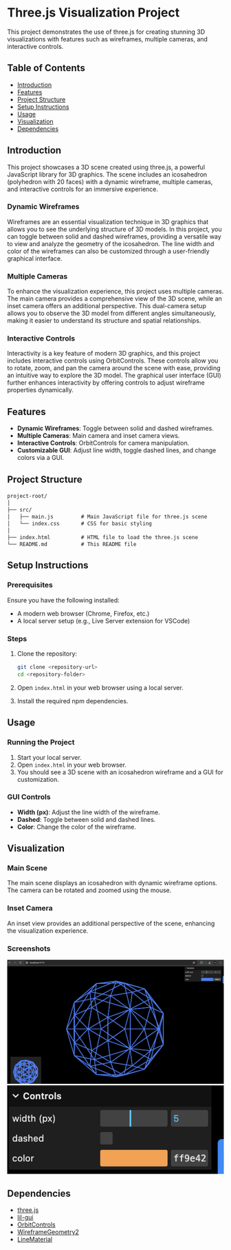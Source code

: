 
# Three.js Visualization Project

This project demonstrates the use of three.js for creating stunning 3D visualizations with features such as wireframes, multiple cameras, and interactive controls.

## Table of Contents
- [Introduction](#introduction)
- [Features](#features)
- [Project Structure](#project-structure)
- [Setup Instructions](#setup-instructions)
- [Usage](#usage)
- [Visualization](#visualization)
- [Dependencies](#dependencies)

## Introduction

This project showcases a 3D scene created using three.js, a powerful JavaScript library for 3D graphics. The scene includes an icosahedron (polyhedron with 20 faces) with a dynamic wireframe, multiple cameras, and interactive controls for an immersive experience.

### Dynamic Wireframes
Wireframes are an essential visualization technique in 3D graphics that allows you to see the underlying structure of 3D models. In this project, you can toggle between solid and dashed wireframes, providing a versatile way to view and analyze the geometry of the icosahedron. The line width and color of the wireframes can also be customized through a user-friendly graphical interface.

### Multiple Cameras
To enhance the visualization experience, this project uses multiple cameras. The main camera provides a comprehensive view of the 3D scene, while an inset camera offers an additional perspective. This dual-camera setup allows you to observe the 3D model from different angles simultaneously, making it easier to understand its structure and spatial relationships.

### Interactive Controls
Interactivity is a key feature of modern 3D graphics, and this project includes interactive controls using OrbitControls. These controls allow you to rotate, zoom, and pan the camera around the scene with ease, providing an intuitive way to explore the 3D model. The graphical user interface (GUI) further enhances interactivity by offering controls to adjust wireframe properties dynamically.


## Features

- **Dynamic Wireframes**: Toggle between solid and dashed wireframes.
- **Multiple Cameras**: Main camera and inset camera views.
- **Interactive Controls**: OrbitControls for camera manipulation.
- **Customizable GUI**: Adjust line width, toggle dashed lines, and change colors via a GUI.

## Project Structure

```
project-root/
│
├── src/
│   ├── main.js         # Main JavaScript file for three.js scene
│   └── index.css       # CSS for basic styling
│
├── index.html          # HTML file to load the three.js scene
└── README.md           # This README file
```

## Setup Instructions

### Prerequisites

Ensure you have the following installed:

- A modern web browser (Chrome, Firefox, etc.)
- A local server setup (e.g., Live Server extension for VSCode)

### Steps

1. Clone the repository:
   ```bash
   git clone <repository-url>
   cd <repository-folder>
   ```

2. Open `index.html` in your web browser using a local server.

3. Install the required npm dependencies. 

## Usage

### Running the Project

1. Start your local server.
2. Open `index.html` in your web browser.
3. You should see a 3D scene with an icosahedron wireframe and a GUI for customization.

### GUI Controls

- **Width (px)**: Adjust the line width of the wireframe.
- **Dashed**: Toggle between solid and dashed lines.
- **Color**: Change the color of the wireframe.

## Visualization

### Main Scene
The main scene displays an icosahedron with dynamic wireframe options. The camera can be rotated and zoomed using the mouse.

### Inset Camera
An inset view provides an additional perspective of the scene, enhancing the visualization experience.

### Screenshots
![Main Scene](Output.png)
![GUI Controls](GUI%20Control.png)

## Dependencies

- [three.js](https://threejs.org/)
- [lil-gui](https://lil-gui.georgealways.com/)
- [OrbitControls](https://threejs.org/docs/#examples/en/controls/OrbitControls)
- [WireframeGeometry2](https://threejs.org/examples/jsm/lines/WireframeGeometry2.js)
- [LineMaterial](https://threejs.org/examples/jsm/lines/LineMaterial.js)

